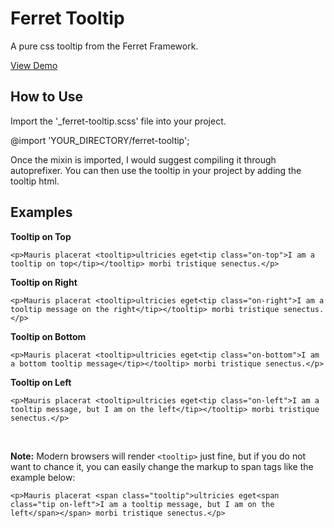 Ferret Tooltip
==============

A pure css tooltip from the Ferret Framework.

[View Demo](http://codepen.io/thelifemgmt/pen/mGhpI)


How to Use
---

Import the '_ferret-tooltip.scss' file into your project.

  @import 'YOUR_DIRECTORY/ferret-tooltip';


Once the mixin is imported, I would suggest compiling it through autoprefixer. You can then use the tooltip in your project by adding the tooltip html.
 

Examples
---

<b>Tooltip on Top</b>

	<p>Mauris placerat <tooltip>ultricies eget<tip class="on-top">I am a tooltip on top</tip></tooltip> morbi tristique senectus.</p>


<b>Tooltip on Right</b>

	<p>Mauris placerat <tooltip>ultricies eget<tip class="on-right">I am a tooltip message on the right</tip></tooltip> morbi tristique senectus.</p>


<b>Tooltip on Bottom</b>

	<p>Mauris placerat <tooltip>ultricies eget<tip class="on-bottom">I am a bottom tooltip message</tip></tooltip> morbi tristique senectus.</p>


<b>Tooltip on Left</b>

	<p>Mauris placerat <tooltip>ultricies eget<tip class="on-left">I am a tooltip message, but I am on the left</tip></tooltip> morbi tristique senectus.</p>

<br>

<b>Note:</b> Modern browsers will render <code>&lt;tooltip&gt;</code> just fine, but if you do not want to chance it, you can easily change the markup to span tags like the example below:

	<p>Mauris placerat <span class="tooltip">ultricies eget<span class="tip on-left">I am a tooltip message, but I am on the left</span></span> morbi tristique senectus.</p>